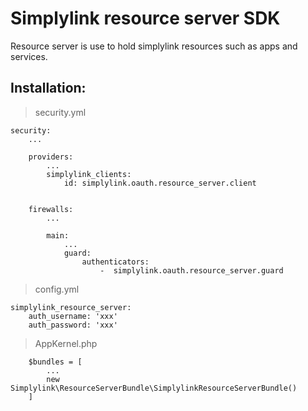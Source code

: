# Simplylink resource server SDK


Resource server is use to hold simplylink resources such as apps and services. 


## Installation:
> security.yml
```
security:
    ...
    
    providers:
        ...
        simplylink_clients:
            id: simplylink.oauth.resource_server.client


    firewalls:
        ...
            
        main:
            ...
            guard:
                authenticators:
                    -  simplylink.oauth.resource_server.guard

```


> config.yml
```
simplylink_resource_server:
    auth_username: 'xxx'
    auth_password: 'xxx'
```


> AppKernel.php
```
    $bundles = [
        ...
        new Simplylink\ResourceServerBundle\SimplylinkResourceServerBundle()
    ]
```


